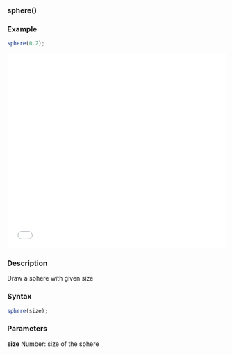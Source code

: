 ### sphere()

### Example
```js
sphere(0.2);
```

<iframe width="100%" height="450px" src="/sculpture/-LguJkcg_FVF33ErXbAH?example=true&embed=true" frameborder="0"></iframe>

### Description
Draw a sphere with given size

### Syntax
```js
sphere(size);
```

### Parameters
**size** Number: size of the sphere